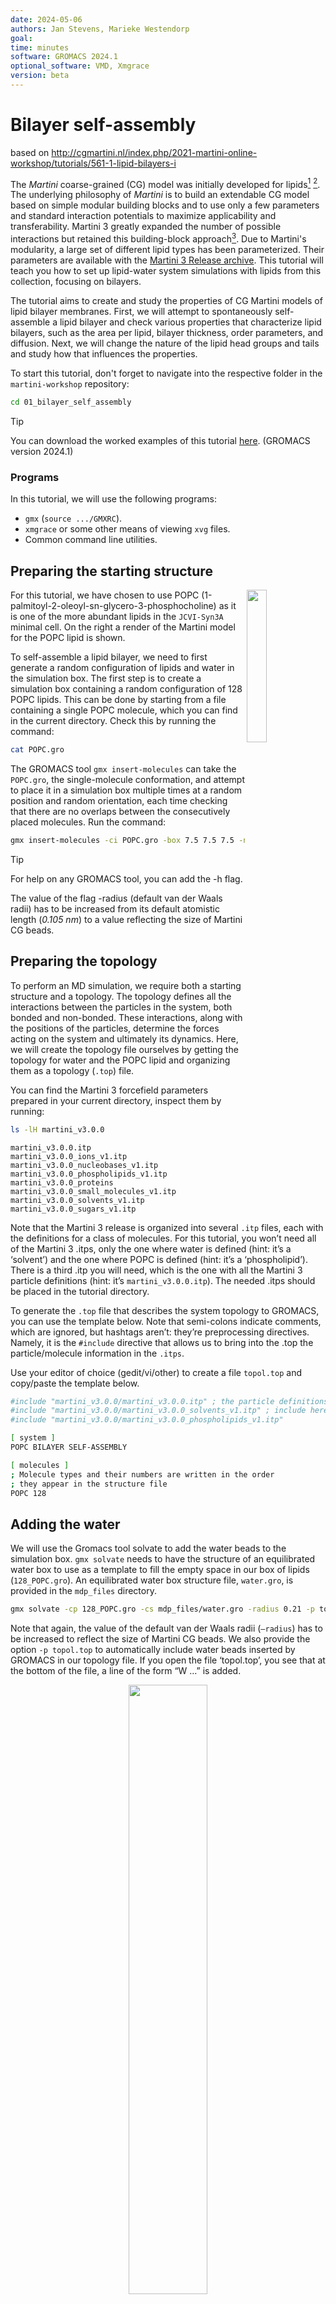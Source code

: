 ```yaml
---
date: 2024-05-06
authors: Jan Stevens, Marieke Westendorp
goal:
time: minutes
software: GROMACS 2024.1
optional_software: VMD, Xmgrace
version: beta
---
```


# Bilayer self-assembly

based on http://cgmartini.nl/index.php/2021-martini-online-workshop/tutorials/561-1-lipid-bilayers-i

The *Martini* coarse-grained (CG) model was initially developed for lipids[^marrink2004] [^marrink2007]. The underlying philosophy of *Martini* is to build an extendable CG model based on simple modular building blocks and to use only a few parameters and standard interaction potentials to maximize applicability and transferability. Martini 3 greatly expanded the number of possible interactions but retained this building-block approach[^souza2021]. Due to Martini's modularity, a large set of different lipid types has been parameterized. Their parameters are available with the [Martini 3 Release archive](../files/martini_v3.0.0). This tutorial will teach you how to set up lipid-water system simulations with lipids from this collection, focusing on bilayers.

The tutorial aims to create and study the properties of CG Martini models of lipid bilayer membranes. First, we will attempt to spontaneously self-assemble a lipid bilayer and check various properties that characterize lipid bilayers, such as the area per lipid, bilayer thickness, order parameters, and diffusion. Next, we will change the nature of the lipid head groups and tails and study how that influences the properties.

To start this tutorial, don't forget to navigate into the respective folder in the `martini-workshop` repository:

```sh
cd 01_bilayer_self_assembly
```

> [!TIP]
> You can download the worked examples of this tutorial [here](...). (GROMACS version 2024.1)

### Programs

In this tutorial, we will use the following programs:

- `gmx` (`source .../GMXRC`).
- `xmgrace` or some other means of viewing `xvg` files.
- Common command line utilities.

## Preparing the starting structure

<img align="right" width="25%" src="../figures/01_POPC_CG.png">

For this tutorial, we have chosen to use POPC (1-palmitoyl-2-oleoyl-sn-glycero-3-phosphocholine) as it is one of the more abundant lipids in the `JCVI-Syn3A` minimal cell. On the right a render of the Martini model for the POPC lipid is shown.

To self-assemble a lipid bilayer, we need to first generate a random configuration of lipids and water in the simulation box. The first step is to create a simulation box containing a random configuration of 128 POPC lipids. This can be done by starting from a file containing a single POPC molecule, which you can find in the current directory. Check this by running the command:

```sh
cat POPC.gro
```

The GROMACS tool `gmx insert-molecules` can take the `POPC.gro`, the single-molecule conformation, and attempt to place it in a simulation box multiple times at a random position and random orientation, each time checking that there are no overlaps between the consecutively placed molecules. Run the command:

```sh {execute}
gmx insert-molecules -ci POPC.gro -box 7.5 7.5 7.5 -nmol 128 -radius 0.21 -try 500 -o 128_POPC.gro
```
>[!TIP]
> For help on any GROMACS tool, you can add the -h flag.

The value of the flag -radius (default van der Waals radii) has to be increased from its default atomistic length (*0.105 nm*) to a value reflecting the size of Martini CG beads.

## Preparing the topology

To perform an MD simulation, we require both a starting structure and a topology. The topology defines all the interactions between the particles in the system, both bonded and non-bonded. These interactions, along with the positions of the particles, determine the forces acting on the system and ultimately its dynamics. Here, we will create the topology file ourselves by getting the topology for water and the POPC lipid and organizing them as a topology (`.top`) file.

You can find the Martini 3 forcefield parameters prepared in your current directory, inspect them by running:

```sh
ls -lH martini_v3.0.0
```
```text
martini_v3.0.0.itp
martini_v3.0.0_ions_v1.itp
martini_v3.0.0_nucleobases_v1.itp
martini_v3.0.0_phospholipids_v1.itp
martini_v3.0.0_proteins
martini_v3.0.0_small_molecules_v1.itp
martini_v3.0.0_solvents_v1.itp
martini_v3.0.0_sugars_v1.itp
```
Note that the Martini 3 release is organized into several `.itp` files, each with the definitions for a class of molecules. For this tutorial, you won’t need all of the Martini 3 .itps, only the one where water is defined (hint: it’s a ‘solvent’) and the one where POPC is defined (hint: it’s a ‘phospholipid’). There is a third .itp you will need, which is the one with all the Martini 3 particle definitions (hint: it’s `martini_v3.0.0.itp`). The needed .itps should be placed in the tutorial directory.

To generate the `.top` file that describes the system topology to GROMACS, you can use the template below. Note that semi-colons indicate comments, which are ignored, but hashtags aren’t: they’re preprocessing directives. Namely, it is the `#include` directive that allows us to bring into the .top the particle/molecule information in the `.itps`.

Use your editor of choice (gedit/vi/other) to create a file `topol.top` and copy/paste the template below.

```sh
#include "martini_v3.0.0/martini_v3.0.0.itp" ; the particle definitions should be included first
#include "martini_v3.0.0/martini_v3.0.0_solvents_v1.itp" ; include here the relevant .itps defining the molecules to use
#include "martini_v3.0.0/martini_v3.0.0_phospholipids_v1.itp"

[ system ]
POPC BILAYER SELF-ASSEMBLY

[ molecules ]
; Molecule types and their numbers are written in the order
; they appear in the structure file
POPC 128
```

## Adding the water

We will use the Gromacs tool solvate to add the water beads to the simulation box. `gmx solvate` needs to have the structure of an equilibrated water box to use as a template to fill the empty space in our box of lipids (`128_POPC.gro`). An equilibrated water box structure file, `water.gro`, is provided in the `mdp_files` directory.

```sh {execute}
gmx solvate -cp 128_POPC.gro -cs mdp_files/water.gro -radius 0.21 -p topol.top -o 128_POPC_solvated.gro
```

Note that again, the value of the default van der Waals radii (`—radius`) has to be increased to reflect the size of Martini CG beads. We also provide the option `-p topol.top` to automatically include water beads inserted by GROMACS in our topology file. If you open the file ‘topol.top’, you see that at the bottom of the file, a line of the form “W …” is added.

<div align="center">
<img src="../figures/01_initial_structure.png" width="50%"/>
</div>

*__Figure 1: Starting structure__  Snapshot of the system before the simulation.*

## A short energy minimization

Now that we have generated the initial structure for our simulation, we need to perform a brief energy minimization of the solvated system. This will help eliminate any high forces between beads that may have been placed too closely together. The settings file `em.mdp` is provided in the `mdp_files` directory. Feel free to inspect the settings file and afterward run the energy minimization:

```sh {execute}
mkdir -p em
gmx grompp -f mdp_files/em.mdp -c 128_POPC_solvated.gro -p topol.top -o em/em.tpr
gmx mdrun -v -s em/em.tpr -c em/em.gro
```

## Running the MD simulation

Now you are ready to run the self-assembly MD simulation using the `md.mdp` settings file and the energy-minimized structure. A short simulation of *50* ns, or *2.5* million simulation steps at *20* fs per step, should suffice to observe the self-assembly:

```sh {execute}
mkdir -p md
gmx grompp -f mdp_files/md.mdp -c em/em.gro -p topol.top -o md.tpr
gmx mdrun -v -s md/md.tpr -x md/md.xtc -c md/md.gro
```

This might take approximately *10* minutes on a single CPU but by default gmx mdrun will use all available CPUs on your machine. The `-v` option shows an estimate of the time to completion. See `gmx mdrun`’s help, `-h`, for instructions on how to tune the numbers of parallel threads used for the simulation. You may want to check the progress of the simulation to see whether the bilayer has already formed before the end of the simulation.

<div align="center">
<img src="../figures/01_bilayer.png" width="50%"/>
</div>

*__Figure 2: Self-assembled lipid bilayer__ Snapshot of the simulation after a short MD simulation.*

## Visualization

You may want to check the progress of the simulation to see whether the bilayer has already formed before the end of the simulation. The easiest way to do this is to use [VMD](https://www.ks.uiuc.edu/Research/vmd/) (Visual Molecular Dynamics):

```sh
vmd em/em.gro md/md.xtc -e ../files/viz.vmd
```

Here, we use the option `-e ../files/viz.vmd`, which loads in default representations for the Martini molecules in this workshop.

> [!WARNING]
> If you are already using a `.vmdrc` file, it might interfere with the visualizations in this tutorial.

You will notice that the default visualization is not optimal. VMD suffers from the fact that Martini bonds are usually not drawn because they are much longer than the default atomistic bond lengths, which VMD expects. One way to circumvent this problem is by using a plugin script `cg_bonds-v5.tcl` that takes the GROMACS topology file and adds the Martini bonds defined in the topology.

To use this plugin, we must first make our topology files understandable for *cg_bonds*. This workshop will use `viz_top_writer.py,` to automate the *cleaning* of the topology files. This tool is provided in the `../files` directory, but you normally want to download it from [here](https://github.com/csbrasnett/martini_vis). In the vmd console run:

```tcl
../files/vis_top_writer.py -p topol.top
```

If successful, a file named `vis.top` is created in your current directory with necessary adjustments. Now that we have our visualization topology, we can run *cg_bonds* inside the vmd terminal. The script is again provided in the `../files` directory, but you would normally want to download it from [here](http://cgmartini.nl/index.php/tools2/visualization). Now you can create the CG bonds in VMD by running:

```tcl
source ../files/cg_bonds-v5.tcl

cg_bonds -top vis.top
```
If all the steps went well, you're VMD window, should look similar to *Figure 2*.


## Bilayer equilibrium run and analysis

Before we continue, please check if your bilayer was formed in a plane other than the xy-plane. Make sure to rotate the system so that it will, for this step you can use:

```sh
gmx editconf -f md/md.gro -rotate 90 0 0 -o md/md.gro
```
In case you did not get a bilayer at all, please extend your previous simulation or continue with the bilayer from the [worked examples](...).

The spontaneous assembly simulation was done using isotropic pressure coupling. The bilayer may have formed but is probably under tension because of the isotropic pressure coupling. Therefore, we first need to run a simulation in which the area of the bilayer can reach a proper equilibrium value. This requires that we use independent pressure coupling in the plane and perpendicular to the plane. Set up a simulation for another 50 ns at zero surface tension (we switch to semi-isotropic pressure coupling; if the pressure is the same in the plane and perpendicular to the plane, the bilayer will be at zero surface tension).

```sh {execute}
gmx grompp -f mdp_files/eq.mdp -c md/md.gro -p topol.top -o eq/eq.tpr
gmx mdrun -v -s eq.tpr -x eq.xtc -c md/md.gro
```

<details>
<summary> <strong> Good practices in membrane simulations </strong> </summary>


>To properly sample in an isothermal-isobaric ensemble, you should at this point switch to the Parrinello-Rahman barostat (12 ps is a typical tau-p value to use with it). The Parrinello-Rahman barostat is less robust than the Berendsen one, and may diverge (crash) if the system is far from equilibrium. As such, is usually used only on production runs, whereas Berendsen is used
in preparation ones.

>Because of potentially poor heat transfer across the membrane-water interface, it is recommended that the solvent and the membrane groups of particles each be coupled to their own thermostat, to prevent unequal heat accumulation. You can set that in your .mdp using the tc-grps option.

>Buildup in numerical precision error may cause the system to gain overall momentum. This is undesirable because such translation will be interpreted as temperature by the thermostat, and result in an excessively cooled system. Such center-of mass motion (COMM) is corrected using comm-mode = linear. When membranes are involved, it is also possible (even in the absence of precision errors, or when controlling for COMM) that the membrane phase gains momentum relative to the water phase. In this case, the COMM should be corrected for each phase separately, using the comm-grps option. In some applications, it may be needed to further correct for the COMM of each leaflet separately.

</details>

### Bilayer thickness

As a first analysis we measure the overall bilayer thickness, using `gmx density`. You can get the density for a number of different functional groups in the lipid (e.g., phosphate and ammonium headgroup beads, carbon tail beads, etc) by feeding an appropriate index-file to `gmx density`. You can estimate the bilayer thickness from the distance between the headgroup peaks in the density profile.

```sh
gmx make_ndx -f eq/eq.gro

    > a P* [press Enter]

    > q [press Enter]
```


```sh
gmx density -f eq/eq.xtc -s eq/eq.tpr -b 15000 -n index.ndx -o p-density.xvg

    > 4 [press Enter]
```

Now you can open the `.xvg` file with Xmgrace:

```sh
xmgrace p-density.xvg
```

A more appropriate way to compare to experimental measurements is to calculate the electron density profile. The gmx density tool also provides this option. However, you need to supply the program with a data file containing the number of electrons associated with each bead (option -ei electrons.dat). The format is described in the gromacs manual and not part of this tutorial.

Compare your results to those from small-angle neutron scattering experiments[4]:

- Thickness = *4.98 ± 0.15 nm*

- Area per lipid = *0.65 ± 0.05 nm^2*

### Lateral diffusion

To conclude calculate the lateral diffusion of the lipids in the membrane. Note that before calculating the lateral diffusion, you have to remove the jumps over the box boundaries with `gmx trjconv -pbc nojump`. Then, calculate the lateral diffusion using `gmx msd`. Take care to remove the overall center of mass motion (`-rmcomm`), and to fit the line only to the linear regime of the mean-square-displacement curve (`-beginfit` and `-endfit` options). To get the lateral diffusion, choose the `-lateral z` option.

```sh
gmx trjconv -f eq/eq.xtc -s eq/eq.tpr -pbc nojump -o eq/nojump.xtc

gmx msd -f eq/nojump.xtc -s eq/eq.tpr -rmcomm -lateral z -b 15000
```

Now you can open the `.xvg` file with Xmgrace:

```
xmgrace msd.xvg
```

In comparing the diffusion coefficient obtained from a Martini simulation to a measured one, one can expect a faster diffusion at the CG level due to the smoothened free energy landscape (note, however, that the use of a defined conversion factor is no longer recommended, as it can vary significantly depending on the molecule in question). Also note that the tool averages over all lipids to produce the MSD curve. It is probably much better to analyze the motion of each lipid individually and remove center-of-mass motion per leaflet.

## References
[^marrink2004]: Marrink, S. J., De Vries, A. H., and Mark, A. E. (2004) Coarse grained model for semiquantitative lipid simulations. J. Phys. Chem. B 108, 750–760. DOI:10.1021/jp036508g
[^marrink2007]: Marrink, S. J., Risselada, H. J., Yefimov, S., Tieleman, D. P., and De Vries, A. H. (2007) The MARTINI force field: coarse grained model for biomolecular simulations. J. Phys. Chem. B 111, 7812–7824. DOI:10.1021/jp071097f
[^souza2021]: Souza, P.C.T., Alessandri, R., Barnoud, J. et al. Martini 3: a general purpose force field for coarse-grained molecular dynamics. Nat Methods 18, 382–388 (2021). https://doi.org/10.1038/s41592-021-01098-3
